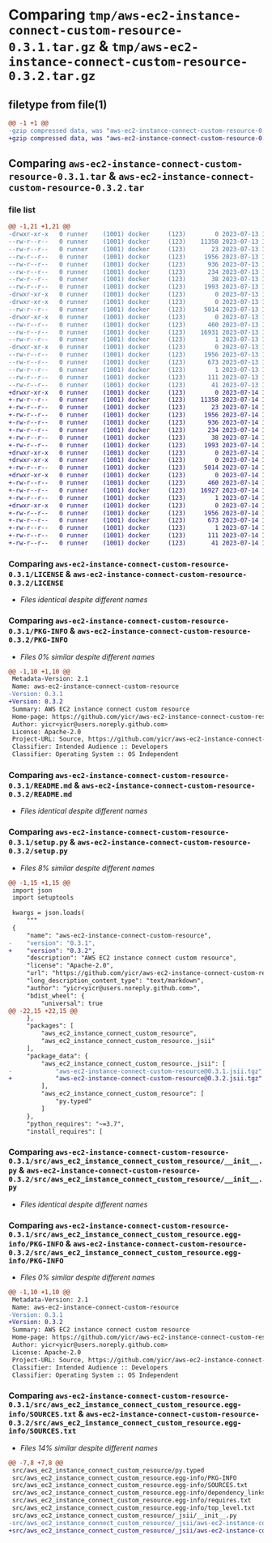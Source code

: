 # Comparing `tmp/aws-ec2-instance-connect-custom-resource-0.3.1.tar.gz` & `tmp/aws-ec2-instance-connect-custom-resource-0.3.2.tar.gz`

## filetype from file(1)

```diff
@@ -1 +1 @@
-gzip compressed data, was "aws-ec2-instance-connect-custom-resource-0.3.1.tar", last modified: Thu Jul 13 17:14:58 2023, max compression
+gzip compressed data, was "aws-ec2-instance-connect-custom-resource-0.3.2.tar", last modified: Fri Jul 14 17:14:08 2023, max compression
```

## Comparing `aws-ec2-instance-connect-custom-resource-0.3.1.tar` & `aws-ec2-instance-connect-custom-resource-0.3.2.tar`

### file list

```diff
@@ -1,21 +1,21 @@
-drwxr-xr-x   0 runner    (1001) docker     (123)        0 2023-07-13 17:14:58.816007 aws-ec2-instance-connect-custom-resource-0.3.1/
--rw-r--r--   0 runner    (1001) docker     (123)    11358 2023-07-13 17:14:43.000000 aws-ec2-instance-connect-custom-resource-0.3.1/LICENSE
--rw-r--r--   0 runner    (1001) docker     (123)       23 2023-07-13 17:14:43.000000 aws-ec2-instance-connect-custom-resource-0.3.1/MANIFEST.in
--rw-r--r--   0 runner    (1001) docker     (123)     1956 2023-07-13 17:14:58.816007 aws-ec2-instance-connect-custom-resource-0.3.1/PKG-INFO
--rw-r--r--   0 runner    (1001) docker     (123)      936 2023-07-13 17:14:43.000000 aws-ec2-instance-connect-custom-resource-0.3.1/README.md
--rw-r--r--   0 runner    (1001) docker     (123)      234 2023-07-13 17:14:43.000000 aws-ec2-instance-connect-custom-resource-0.3.1/pyproject.toml
--rw-r--r--   0 runner    (1001) docker     (123)       38 2023-07-13 17:14:58.816007 aws-ec2-instance-connect-custom-resource-0.3.1/setup.cfg
--rw-r--r--   0 runner    (1001) docker     (123)     1993 2023-07-13 17:14:43.000000 aws-ec2-instance-connect-custom-resource-0.3.1/setup.py
-drwxr-xr-x   0 runner    (1001) docker     (123)        0 2023-07-13 17:14:58.812007 aws-ec2-instance-connect-custom-resource-0.3.1/src/
-drwxr-xr-x   0 runner    (1001) docker     (123)        0 2023-07-13 17:14:58.816007 aws-ec2-instance-connect-custom-resource-0.3.1/src/aws_ec2_instance_connect_custom_resource/
--rw-r--r--   0 runner    (1001) docker     (123)     5014 2023-07-13 17:14:43.000000 aws-ec2-instance-connect-custom-resource-0.3.1/src/aws_ec2_instance_connect_custom_resource/__init__.py
-drwxr-xr-x   0 runner    (1001) docker     (123)        0 2023-07-13 17:14:58.816007 aws-ec2-instance-connect-custom-resource-0.3.1/src/aws_ec2_instance_connect_custom_resource/_jsii/
--rw-r--r--   0 runner    (1001) docker     (123)      460 2023-07-13 17:14:43.000000 aws-ec2-instance-connect-custom-resource-0.3.1/src/aws_ec2_instance_connect_custom_resource/_jsii/__init__.py
--rw-r--r--   0 runner    (1001) docker     (123)    16931 2023-07-13 17:14:43.000000 aws-ec2-instance-connect-custom-resource-0.3.1/src/aws_ec2_instance_connect_custom_resource/_jsii/aws-ec2-instance-connect-custom-resource@0.3.1.jsii.tgz
--rw-r--r--   0 runner    (1001) docker     (123)        1 2023-07-13 17:14:43.000000 aws-ec2-instance-connect-custom-resource-0.3.1/src/aws_ec2_instance_connect_custom_resource/py.typed
-drwxr-xr-x   0 runner    (1001) docker     (123)        0 2023-07-13 17:14:58.816007 aws-ec2-instance-connect-custom-resource-0.3.1/src/aws_ec2_instance_connect_custom_resource.egg-info/
--rw-r--r--   0 runner    (1001) docker     (123)     1956 2023-07-13 17:14:58.000000 aws-ec2-instance-connect-custom-resource-0.3.1/src/aws_ec2_instance_connect_custom_resource.egg-info/PKG-INFO
--rw-r--r--   0 runner    (1001) docker     (123)      673 2023-07-13 17:14:58.000000 aws-ec2-instance-connect-custom-resource-0.3.1/src/aws_ec2_instance_connect_custom_resource.egg-info/SOURCES.txt
--rw-r--r--   0 runner    (1001) docker     (123)        1 2023-07-13 17:14:58.000000 aws-ec2-instance-connect-custom-resource-0.3.1/src/aws_ec2_instance_connect_custom_resource.egg-info/dependency_links.txt
--rw-r--r--   0 runner    (1001) docker     (123)      111 2023-07-13 17:14:58.000000 aws-ec2-instance-connect-custom-resource-0.3.1/src/aws_ec2_instance_connect_custom_resource.egg-info/requires.txt
--rw-r--r--   0 runner    (1001) docker     (123)       41 2023-07-13 17:14:58.000000 aws-ec2-instance-connect-custom-resource-0.3.1/src/aws_ec2_instance_connect_custom_resource.egg-info/top_level.txt
+drwxr-xr-x   0 runner    (1001) docker     (123)        0 2023-07-14 17:14:08.639818 aws-ec2-instance-connect-custom-resource-0.3.2/
+-rw-r--r--   0 runner    (1001) docker     (123)    11358 2023-07-14 17:13:52.000000 aws-ec2-instance-connect-custom-resource-0.3.2/LICENSE
+-rw-r--r--   0 runner    (1001) docker     (123)       23 2023-07-14 17:13:52.000000 aws-ec2-instance-connect-custom-resource-0.3.2/MANIFEST.in
+-rw-r--r--   0 runner    (1001) docker     (123)     1956 2023-07-14 17:14:08.635818 aws-ec2-instance-connect-custom-resource-0.3.2/PKG-INFO
+-rw-r--r--   0 runner    (1001) docker     (123)      936 2023-07-14 17:13:52.000000 aws-ec2-instance-connect-custom-resource-0.3.2/README.md
+-rw-r--r--   0 runner    (1001) docker     (123)      234 2023-07-14 17:13:52.000000 aws-ec2-instance-connect-custom-resource-0.3.2/pyproject.toml
+-rw-r--r--   0 runner    (1001) docker     (123)       38 2023-07-14 17:14:08.639818 aws-ec2-instance-connect-custom-resource-0.3.2/setup.cfg
+-rw-r--r--   0 runner    (1001) docker     (123)     1993 2023-07-14 17:13:52.000000 aws-ec2-instance-connect-custom-resource-0.3.2/setup.py
+drwxr-xr-x   0 runner    (1001) docker     (123)        0 2023-07-14 17:14:08.635818 aws-ec2-instance-connect-custom-resource-0.3.2/src/
+drwxr-xr-x   0 runner    (1001) docker     (123)        0 2023-07-14 17:14:08.635818 aws-ec2-instance-connect-custom-resource-0.3.2/src/aws_ec2_instance_connect_custom_resource/
+-rw-r--r--   0 runner    (1001) docker     (123)     5014 2023-07-14 17:13:52.000000 aws-ec2-instance-connect-custom-resource-0.3.2/src/aws_ec2_instance_connect_custom_resource/__init__.py
+drwxr-xr-x   0 runner    (1001) docker     (123)        0 2023-07-14 17:14:08.635818 aws-ec2-instance-connect-custom-resource-0.3.2/src/aws_ec2_instance_connect_custom_resource/_jsii/
+-rw-r--r--   0 runner    (1001) docker     (123)      460 2023-07-14 17:13:52.000000 aws-ec2-instance-connect-custom-resource-0.3.2/src/aws_ec2_instance_connect_custom_resource/_jsii/__init__.py
+-rw-r--r--   0 runner    (1001) docker     (123)    16927 2023-07-14 17:13:52.000000 aws-ec2-instance-connect-custom-resource-0.3.2/src/aws_ec2_instance_connect_custom_resource/_jsii/aws-ec2-instance-connect-custom-resource@0.3.2.jsii.tgz
+-rw-r--r--   0 runner    (1001) docker     (123)        1 2023-07-14 17:13:52.000000 aws-ec2-instance-connect-custom-resource-0.3.2/src/aws_ec2_instance_connect_custom_resource/py.typed
+drwxr-xr-x   0 runner    (1001) docker     (123)        0 2023-07-14 17:14:08.635818 aws-ec2-instance-connect-custom-resource-0.3.2/src/aws_ec2_instance_connect_custom_resource.egg-info/
+-rw-r--r--   0 runner    (1001) docker     (123)     1956 2023-07-14 17:14:08.000000 aws-ec2-instance-connect-custom-resource-0.3.2/src/aws_ec2_instance_connect_custom_resource.egg-info/PKG-INFO
+-rw-r--r--   0 runner    (1001) docker     (123)      673 2023-07-14 17:14:08.000000 aws-ec2-instance-connect-custom-resource-0.3.2/src/aws_ec2_instance_connect_custom_resource.egg-info/SOURCES.txt
+-rw-r--r--   0 runner    (1001) docker     (123)        1 2023-07-14 17:14:08.000000 aws-ec2-instance-connect-custom-resource-0.3.2/src/aws_ec2_instance_connect_custom_resource.egg-info/dependency_links.txt
+-rw-r--r--   0 runner    (1001) docker     (123)      111 2023-07-14 17:14:08.000000 aws-ec2-instance-connect-custom-resource-0.3.2/src/aws_ec2_instance_connect_custom_resource.egg-info/requires.txt
+-rw-r--r--   0 runner    (1001) docker     (123)       41 2023-07-14 17:14:08.000000 aws-ec2-instance-connect-custom-resource-0.3.2/src/aws_ec2_instance_connect_custom_resource.egg-info/top_level.txt
```

### Comparing `aws-ec2-instance-connect-custom-resource-0.3.1/LICENSE` & `aws-ec2-instance-connect-custom-resource-0.3.2/LICENSE`

 * *Files identical despite different names*

### Comparing `aws-ec2-instance-connect-custom-resource-0.3.1/PKG-INFO` & `aws-ec2-instance-connect-custom-resource-0.3.2/PKG-INFO`

 * *Files 0% similar despite different names*

```diff
@@ -1,10 +1,10 @@
 Metadata-Version: 2.1
 Name: aws-ec2-instance-connect-custom-resource
-Version: 0.3.1
+Version: 0.3.2
 Summary: AWS EC2 instance connect custom resource
 Home-page: https://github.com/yicr/aws-ec2-instance-connect-custom-resource.git
 Author: yicr<yicr@users.noreply.github.com>
 License: Apache-2.0
 Project-URL: Source, https://github.com/yicr/aws-ec2-instance-connect-custom-resource.git
 Classifier: Intended Audience :: Developers
 Classifier: Operating System :: OS Independent
```

### Comparing `aws-ec2-instance-connect-custom-resource-0.3.1/README.md` & `aws-ec2-instance-connect-custom-resource-0.3.2/README.md`

 * *Files identical despite different names*

### Comparing `aws-ec2-instance-connect-custom-resource-0.3.1/setup.py` & `aws-ec2-instance-connect-custom-resource-0.3.2/setup.py`

 * *Files 8% similar despite different names*

```diff
@@ -1,15 +1,15 @@
 import json
 import setuptools
 
 kwargs = json.loads(
     """
 {
     "name": "aws-ec2-instance-connect-custom-resource",
-    "version": "0.3.1",
+    "version": "0.3.2",
     "description": "AWS EC2 instance connect custom resource",
     "license": "Apache-2.0",
     "url": "https://github.com/yicr/aws-ec2-instance-connect-custom-resource.git",
     "long_description_content_type": "text/markdown",
     "author": "yicr<yicr@users.noreply.github.com>",
     "bdist_wheel": {
         "universal": true
@@ -22,15 +22,15 @@
     },
     "packages": [
         "aws_ec2_instance_connect_custom_resource",
         "aws_ec2_instance_connect_custom_resource._jsii"
     ],
     "package_data": {
         "aws_ec2_instance_connect_custom_resource._jsii": [
-            "aws-ec2-instance-connect-custom-resource@0.3.1.jsii.tgz"
+            "aws-ec2-instance-connect-custom-resource@0.3.2.jsii.tgz"
         ],
         "aws_ec2_instance_connect_custom_resource": [
             "py.typed"
         ]
     },
     "python_requires": "~=3.7",
     "install_requires": [
```

### Comparing `aws-ec2-instance-connect-custom-resource-0.3.1/src/aws_ec2_instance_connect_custom_resource/__init__.py` & `aws-ec2-instance-connect-custom-resource-0.3.2/src/aws_ec2_instance_connect_custom_resource/__init__.py`

 * *Files identical despite different names*

### Comparing `aws-ec2-instance-connect-custom-resource-0.3.1/src/aws_ec2_instance_connect_custom_resource.egg-info/PKG-INFO` & `aws-ec2-instance-connect-custom-resource-0.3.2/src/aws_ec2_instance_connect_custom_resource.egg-info/PKG-INFO`

 * *Files 0% similar despite different names*

```diff
@@ -1,10 +1,10 @@
 Metadata-Version: 2.1
 Name: aws-ec2-instance-connect-custom-resource
-Version: 0.3.1
+Version: 0.3.2
 Summary: AWS EC2 instance connect custom resource
 Home-page: https://github.com/yicr/aws-ec2-instance-connect-custom-resource.git
 Author: yicr<yicr@users.noreply.github.com>
 License: Apache-2.0
 Project-URL: Source, https://github.com/yicr/aws-ec2-instance-connect-custom-resource.git
 Classifier: Intended Audience :: Developers
 Classifier: Operating System :: OS Independent
```

### Comparing `aws-ec2-instance-connect-custom-resource-0.3.1/src/aws_ec2_instance_connect_custom_resource.egg-info/SOURCES.txt` & `aws-ec2-instance-connect-custom-resource-0.3.2/src/aws_ec2_instance_connect_custom_resource.egg-info/SOURCES.txt`

 * *Files 14% similar despite different names*

```diff
@@ -7,8 +7,8 @@
 src/aws_ec2_instance_connect_custom_resource/py.typed
 src/aws_ec2_instance_connect_custom_resource.egg-info/PKG-INFO
 src/aws_ec2_instance_connect_custom_resource.egg-info/SOURCES.txt
 src/aws_ec2_instance_connect_custom_resource.egg-info/dependency_links.txt
 src/aws_ec2_instance_connect_custom_resource.egg-info/requires.txt
 src/aws_ec2_instance_connect_custom_resource.egg-info/top_level.txt
 src/aws_ec2_instance_connect_custom_resource/_jsii/__init__.py
-src/aws_ec2_instance_connect_custom_resource/_jsii/aws-ec2-instance-connect-custom-resource@0.3.1.jsii.tgz
+src/aws_ec2_instance_connect_custom_resource/_jsii/aws-ec2-instance-connect-custom-resource@0.3.2.jsii.tgz
```

